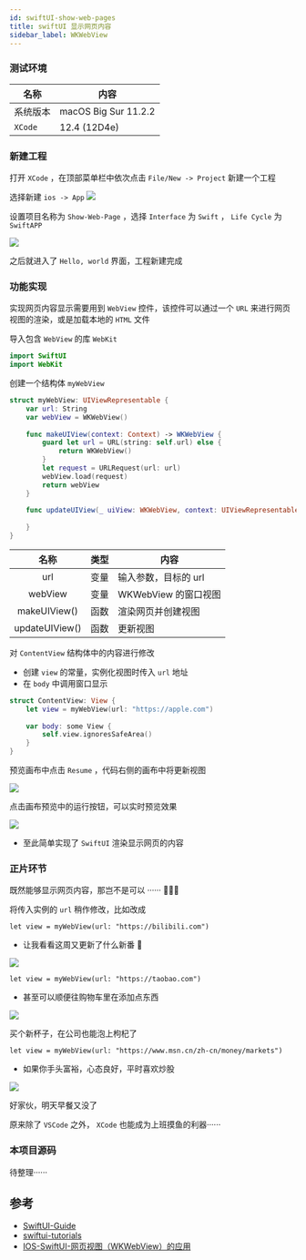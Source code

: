 ```yaml
---
id: swiftUI-show-web-pages
title: swiftUI 显示网页内容
sidebar_label: WKWebView
---
```


### 测试环境

名称 | 内容 |
---------|----------|
 系统版本 | macOS Big Sur 11.2.2 |
 `XCode` | 12.4 (12D4e) |


### 新建工程
打开 `XCode` ，在顶部菜单栏中依次点击 `File/New -> Project` 新建一个工程

选择新建 `ios -> App`
![](https://pictures-1304295136.cos.ap-guangzhou.myqcloud.com/screenshot/macOS/xcode-new-project.png)

设置项目名称为 `Show-Web-Page` ，选择 `Interface` 为 `Swift` ， `Life Cycle` 为 `SwiftAPP`

![](https://pictures-1304295136.cos.ap-guangzhou.myqcloud.com/screenshot/macOS/NewProject-show-web-page.png)

之后就进入了 `Hello, world` 界面，工程新建完成

### 功能实现
实现网页内容显示需要用到 `WebView` 控件，该控件可以通过一个 `URL` 来进行网页视图的渲染，或是加载本地的 `HTML` 文件

导入包含 `WebView` 的库 `WebKit`

``` swift
import SwiftUI
import WebKit
```

创建一个结构体 `myWebView`

``` swift
struct myWebView: UIViewRepresentable {
    var url: String
    var webView = WKWebView()
    
    func makeUIView(context: Context) -> WKWebView {
        guard let url = URL(string: self.url) else {
            return WKWebView()
        }
        let request = URLRequest(url: url)
        webView.load(request)
        return webView
    }
    
    func updateUIView(_ uiView: WKWebView, context: UIViewRepresentableContext<myWebView>) {
        
    }
}
```

名称 | 类型 |内容 |
:--------------:|:---:|----------|
 url            | 变量 | 输入参数，目标的 url |
 webView        | 变量 | WKWebView 的窗口视图 |
 makeUIView()   | 函数 | 渲染网页并创建视图 |
 updateUIView() | 函数 | 更新视图 |

对 `ContentView` 结构体中的内容进行修改

- 创建 `view` 的常量，实例化视图时传入 `url` 地址
- 在 `body` 中调用窗口显示

``` swift
struct ContentView: View {
    let view = myWebView(url: "https://apple.com")
    
    var body: some View {
        self.view.ignoresSafeArea()
    }
}
```

预览画布中点击 `Resume` ，代码右侧的画布中将更新视图

![](https://pictures-1304295136.cos.ap-guangzhou.myqcloud.com/screenshot/macOS/xcode-Resume.png)

点击画布预览中的运行按钮，可以实时预览效果

![](https://pictures-1304295136.cos.ap-guangzhou.myqcloud.com/screenshot/macOS/show-web-page-apple.png)

- 至此简单实现了 `SwiftUI` 渲染显示网页的内容

### 正片环节
既然能够显示网页内容，那岂不是可以 ······ 🐠🐠🐠

将传入实例的 `url` 稍作修改，比如改成

`let view = myWebView(url: "https://bilibili.com")`

- 让我看看这周又更新了什么新番 🤩

![](https://pictures-1304295136.cos.ap-guangzhou.myqcloud.com/screenshot/macOS/show-web-page-bilibili.png)

`let view = myWebView(url: "https://taobao.com")`

- 甚至可以顺便往购物车里在添加点东西

![](https://pictures-1304295136.cos.ap-guangzhou.myqcloud.com/screenshot/macOS/show-web-page-taobao.png)

买个新杯子，在公司也能泡上枸杞了

`let view = myWebView(url: "https://www.msn.cn/zh-cn/money/markets")`

- 如果你手头富裕，心态良好，平时喜欢炒股

![](https://pictures-1304295136.cos.ap-guangzhou.myqcloud.com/screenshot/macOS/show-web-page-money.png)

好家伙，明天早餐又没了

原来除了 `VSCode` 之外， `XCode` 也能成为上班摸鱼的利器······

### 本项目源码
待整理······

## 参考

- [SwiftUI-Guide](https://github.com/fzhlee/SwiftUI-Guide)
- [swiftui-tutorials](https://developer.apple.com/tutorials/swiftui/)
- [IOS-SwiftUI-网页视图（WKWebView）的应用](https://zhuanlan.zhihu.com/p/150072567)
